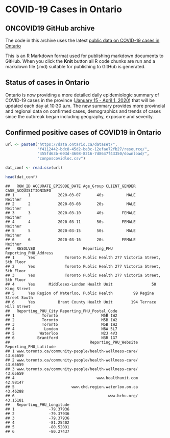COVID-19 Cases in Ontario
================

## ONCOVID19 GitHub archive

The code in this archive uses the latest [public data on COVID-19 cases
in
Ontario](https://www.ontario.ca/page/2019-novel-coronavirus#section-0)

This is an R Markdown format used for publishing markdown documents to
GitHub. When you click the **Knit** button all R code chunks are run and
a markdown file (.md) suitable for publishing to GitHub is generated.

## Status of cases in Ontario

Ontario is now providing a more detailed daily epidemiologic summary of
COVID-19 cases in the province ([January 15 -
April 1, 2020](https://files.ontario.ca/moh-covid-19-report-en-2020-04-01.pdf))
that will be updated each day at 10:30 a.m. The new summary provides
more provincial and regional data on confirmed cases, demographics and
trends of cases since the outbreak began including geography, exposure
and severity.

## Confirmed positive cases of COVID19 in Ontario

``` r
url <- paste0("https://data.ontario.ca/dataset/",
              "f4112442-bdc8-45d2-be3c-12efae72fb27/resource/",
              "455fd63b-603d-4608-8216-7d8647f43350/download/",
              "conposcovidloc.csv")

dat_conf <- read.csv(url)

head(dat_conf)
```

    ##   ROW_ID ACCURATE_EPISODE_DATE Age_Group CLIENT_GENDER CASE_ACQUISITIONINFO
    ## 1      1            2020-03-07       40s          MALE              Neither
    ## 2      2            2020-03-08       20s          MALE              Neither
    ## 3      3            2020-03-10       40s        FEMALE              Neither
    ## 4      4            2020-03-11       50s        FEMALE              Neither
    ## 5      5            2020-03-15       50s          MALE              Neither
    ## 6      6            2020-03-16       20s        FEMALE              Neither
    ##   RESOLVED                     Reporting_PHU          Reporting_PHU_Address
    ## 1      Yes             Toronto Public Health 277 Victoria Street, 5th Floor
    ## 2      Yes             Toronto Public Health 277 Victoria Street, 5th Floor
    ## 3      Yes             Toronto Public Health 277 Victoria Street, 5th Floor
    ## 4      Yes      Middlesex-London Health Unit                 50 King Street
    ## 5      Yes Region of Waterloo, Public Health         99 Regina Street South
    ## 6      Yes          Brant County Health Unit        194 Terrace Hill Street
    ##   Reporting_PHU_City Reporting_PHU_Postal_Code
    ## 1            Toronto                   M5B 1W2
    ## 2            Toronto                   M5B 1W2
    ## 3            Toronto                   M5B 1W2
    ## 4             London                   N6A 5L7
    ## 5           Waterloo                   N2J 4V3
    ## 6          Brantford                   N3R 1G7
    ##                                   Reporting_PHU_Website Reporting_PHU_Latitude
    ## 1 www.toronto.ca/community-people/health-wellness-care/               43.65659
    ## 2 www.toronto.ca/community-people/health-wellness-care/               43.65659
    ## 3 www.toronto.ca/community-people/health-wellness-care/               43.65659
    ## 4                                    www.healthunit.com               42.98147
    ## 5                         www.chd.region.waterloo.on.ca               43.46288
    ## 6                                         www.bchu.org/               43.15181
    ##   Reporting_PHU_Longitude
    ## 1               -79.37936
    ## 2               -79.37936
    ## 3               -79.37936
    ## 4               -81.25402
    ## 5               -80.52091
    ## 6               -80.27437
